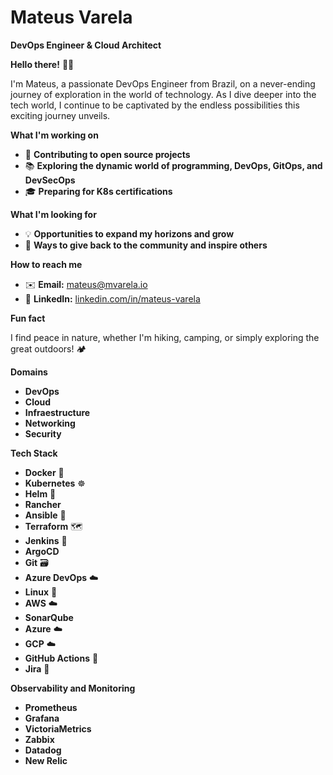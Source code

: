 # Mateus Varela
**DevOps Engineer & Cloud Architect**

**Hello there!** 👋🤓

I'm Mateus, a passionate DevOps Engineer from Brazil, on a never-ending journey of exploration in the world of technology. As I dive deeper into the tech world, I continue to be captivated by the endless possibilities this exciting journey unveils.

**What I'm working on**

- 🚀 **Contributing to open source projects**
- 📚 **Exploring the dynamic world of programming, DevOps, GitOps, and DevSecOps**
- 🎓 **Preparing for K8s certifications**

**What I'm looking for**

- 💡 **Opportunities to expand my horizons and grow**
- 🤝 **Ways to give back to the community and inspire others**

**How to reach me**

- ✉️ **Email:** [mateus@mvarela.io](mailto:mateus@mvarela.io)
- 💼 **LinkedIn:** [linkedin.com/in/mateus-varela](https://www.linkedin.com/in/mateus-varela/)

**Fun fact**

I find peace in nature, whether I'm hiking, camping, or simply exploring the great outdoors! 🏕️

**Domains**

- **DevOps**
- **Cloud**
- **Infraestructure**
- **Networking**
- **Security**

**Tech Stack**

- **Docker** 🐳
- **Kubernetes** ☸️
- **Helm** 🎩
- **Rancher** 
- **Ansible** 🐍
- **Terraform** 🗺️
- **Jenkins** 🔨
- **ArgoCD**
- **Git** 🗃️
- **Azure DevOps** ☁️
- **Linux** 🐧
- **AWS** ☁️
- **SonarQube**
- **Azure** ☁️
- **GCP** ☁️
- **GitHub Actions** 🚀
- **Jira** 🐉

**Observability and Monitoring**

- **Prometheus**
- **Grafana**
- **VictoriaMetrics**
- **Zabbix**
- **Datadog**
- **New Relic**

<!---
mateus-varela/mateus-varela is a ✨ special ✨ repository because its `README.md` (this file) appears on your GitHub profile.
You can click the Preview link to take a look at your changes.
--->
